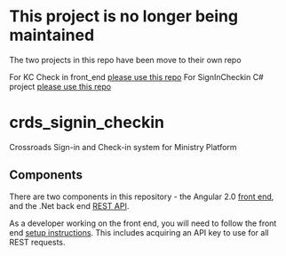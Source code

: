 # This project is no longer being maintained 

The two projects in this repo have been move to their own repo

For KC Check in front_end [please use this repo](https://github.com/crdschurch/crds-kids-club-checkin)
For SignInCheckin C# project [please use this repo](https://github.com/crdschurch/crds-service-kids-club-checkin)

# crds_signin_checkin
Crossroads Sign-in and Check-in system for Ministry Platform

## Components
There are two components in this repository - the Angular 2.0 [front end](front_end), and the .Net back end [REST API](SignInCheckIn).

As a developer working on the front end, you will need to follow the front end [setup instructions](front_end/README.md).  This includes acquiring an API key to use for all REST requests. 
